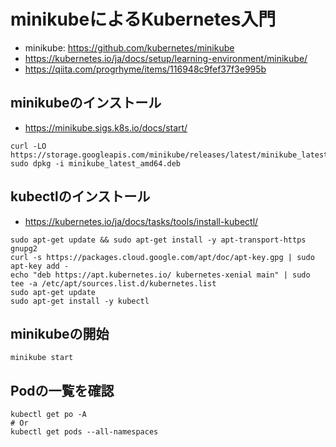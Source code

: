 # minikubeによるKubernetes入門

- minikube: <https://github.com/kubernetes/minikube>
- <https://kubernetes.io/ja/docs/setup/learning-environment/minikube/>
- <https://qiita.com/progrhyme/items/116948c9fef37f3e995b>


## minikubeのインストール

- <https://minikube.sigs.k8s.io/docs/start/>

```shell
curl -LO https://storage.googleapis.com/minikube/releases/latest/minikube_latest_amd64.deb
sudo dpkg -i minikube_latest_amd64.deb
```

## kubectlのインストール

- <https://kubernetes.io/ja/docs/tasks/tools/install-kubectl/>

```shell
sudo apt-get update && sudo apt-get install -y apt-transport-https gnupg2
curl -s https://packages.cloud.google.com/apt/doc/apt-key.gpg | sudo apt-key add -
echo "deb https://apt.kubernetes.io/ kubernetes-xenial main" | sudo tee -a /etc/apt/sources.list.d/kubernetes.list
sudo apt-get update
sudo apt-get install -y kubectl
```

## minikubeの開始

```shell
minikube start
```

## Podの一覧を確認

```shell
kubectl get po -A
# Or
kubectl get pods --all-namespaces
```
